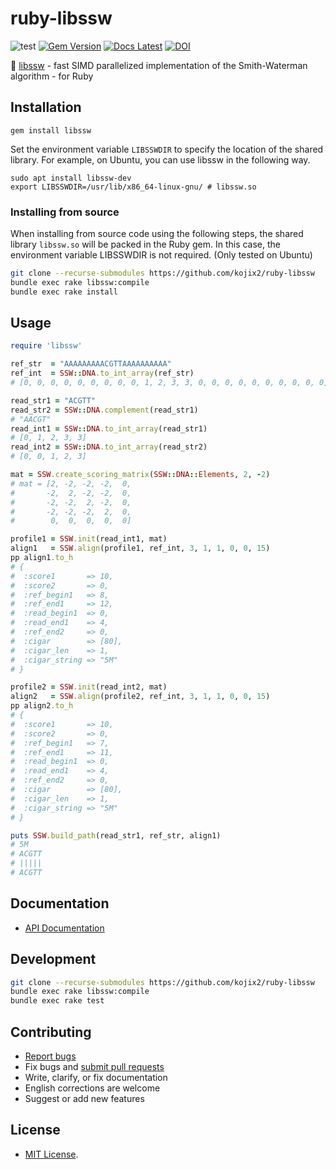 # ruby-libssw

![test](https://github.com/kojix2/ruby-libssw/workflows/CI/badge.svg)
[![Gem Version](https://img.shields.io/gem/v/libssw?color=brightgreen)](https://rubygems.org/gems/libssw)
[![Docs Latest](https://img.shields.io/badge/docs-latest-blue.svg)](https://rubydoc.info/gems/libssw)
[![DOI](https://zenodo.org/badge/328163622.svg)](https://zenodo.org/badge/latestdoi/328163622)

:checkered_flag: [libssw](https://github.com/mengyao/Complete-Striped-Smith-Waterman-Library) - fast SIMD parallelized implementation of the Smith-Waterman algorithm - for Ruby

## Installation

```ssh
gem install libssw
```

Set the environment variable `LIBSSWDIR` to specify the location of the shared library.
For example, on Ubuntu, you can use libssw in the following way.

```
sudo apt install libssw-dev
export LIBSSWDIR=/usr/lib/x86_64-linux-gnu/ # libssw.so
```

### Installing from source

When installing from source code using the following steps, the shared library `libssw.so` will be packed in the Ruby gem. In this case, the environment variable LIBSSWDIR is not required. (Only tested on Ubuntu)

```sh
git clone --recurse-submodules https://github.com/kojix2/ruby-libssw
bundle exec rake libssw:compile
bundle exec rake install
```

## Usage

```ruby
require 'libssw'

ref_str  = "AAAAAAAAACGTTAAAAAAAAAA"
ref_int  = SSW::DNA.to_int_array(ref_str) 
# [0, 0, 0, 0, 0, 0, 0, 0, 0, 1, 2, 3, 3, 0, 0, 0, 0, 0, 0, 0, 0, 0, 0]

read_str1 = "ACGTT"
read_str2 = SSW::DNA.complement(read_str1)
# "AACGT"
read_int1 = SSW::DNA.to_int_array(read_str1)
# [0, 1, 2, 3, 3]
read_int2 = SSW::DNA.to_int_array(read_str2)
# [0, 0, 1, 2, 3]

mat = SSW.create_scoring_matrix(SSW::DNA::Elements, 2, -2)
# mat = [2, -2, -2, -2,  0,
#       -2,  2, -2, -2,  0,
#       -2, -2,  2, -2,  0,
#       -2, -2, -2,  2,  0,
#        0,  0,  0,  0,  0]

profile1 = SSW.init(read_int1, mat)
align1   = SSW.align(profile1, ref_int, 3, 1, 1, 0, 0, 15)
pp align1.to_h
# {
#  :score1       => 10,
#  :score2       => 0,
#  :ref_begin1   => 8,
#  :ref_end1     => 12,
#  :read_begin1  => 0,
#  :read_end1    => 4,
#  :ref_end2     => 0,
#  :cigar        => [80],
#  :cigar_len    => 1,
#  :cigar_string => "5M"
# }

profile2 = SSW.init(read_int2, mat)
align2   = SSW.align(profile2, ref_int, 3, 1, 1, 0, 0, 15)
pp align2.to_h
# {
#  :score1       => 10,
#  :score2       => 0,
#  :ref_begin1   => 7,
#  :ref_end1     => 11,
#  :read_begin1  => 0,
#  :read_end1    => 4,
#  :ref_end2     => 0,
#  :cigar        => [80],
#  :cigar_len    => 1,
#  :cigar_string => "5M"
# }

puts SSW.build_path(read_str1, ref_str, align1)
# 5M
# ACGTT
# |||||
# ACGTT
```


## Documentation

* [API Documentation](https://rubydoc.info/gems/libssw)

## Development

```sh
git clone --recurse-submodules https://github.com/kojix2/ruby-libssw
bundle exec rake libssw:compile
bundle exec rake test
```

## Contributing

* [Report bugs](https://github.com/kojix2/ruby-libssw/issues)
* Fix bugs and [submit pull requests](https://github.com/kojix2/ruby-libssw/pulls)
* Write, clarify, or fix documentation
* English corrections are welcome
* Suggest or add new features

## License

* [MIT License](https://opensource.org/licenses/MIT).
